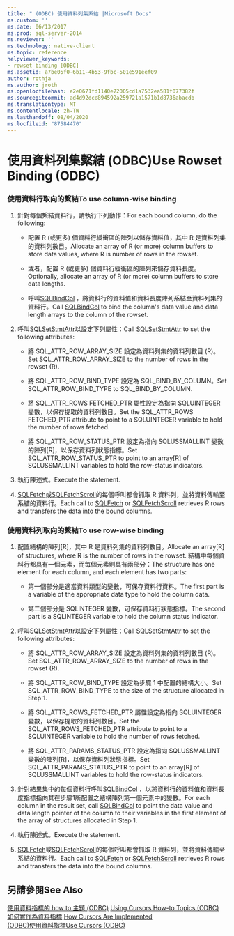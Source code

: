 ```yaml
---
title: " (ODBC) 使用資料列集系結 |Microsoft Docs"
ms.custom: ''
ms.date: 06/13/2017
ms.prod: sql-server-2014
ms.reviewer: ''
ms.technology: native-client
ms.topic: reference
helpviewer_keywords:
- rowset binding [ODBC]
ms.assetid: a7be05f0-6b11-4b53-9fbc-501e591eef09
author: rothja
ms.author: jroth
ms.openlocfilehash: e2e0671fd1140e72005cd1a7532ea581f077382f
ms.sourcegitcommit: ad4d92dce894592a259721a1571b1d8736abacdb
ms.translationtype: MT
ms.contentlocale: zh-TW
ms.lasthandoff: 08/04/2020
ms.locfileid: "87584470"
---
```

# <a name="use-rowset-binding-odbc"></a><span data-ttu-id="300d7-102">使用資料列集繫結 (ODBC)</span><span class="sxs-lookup"><span data-stu-id="300d7-102">Use Rowset Binding (ODBC)</span></span>
    
### <a name="to-use-column-wise-binding"></a><span data-ttu-id="300d7-103">使用資料行取向的繫結</span><span class="sxs-lookup"><span data-stu-id="300d7-103">To use column-wise binding</span></span>  
  
1.  <span data-ttu-id="300d7-104">針對每個繫結資料行，請執行下列動作：</span><span class="sxs-lookup"><span data-stu-id="300d7-104">For each bound column, do the following:</span></span>  
  
    -   <span data-ttu-id="300d7-105">配置 R (或更多) 個資料行緩衝區的陣列以儲存資料值，其中 R 是資料列集的資料列數目。</span><span class="sxs-lookup"><span data-stu-id="300d7-105">Allocate an array of R (or more) column buffers to store data values, where R is number of rows in the rowset.</span></span>  
  
    -   <span data-ttu-id="300d7-106">或者，配置 R (或更多) 個資料行緩衝區的陣列來儲存資料長度。</span><span class="sxs-lookup"><span data-stu-id="300d7-106">Optionally, allocate an array of R (or more) column buffers to store data lengths.</span></span>  
  
    -   <span data-ttu-id="300d7-107">呼叫[SQLBindCol](../../native-client-odbc-api/sqlbindcol.md) ，將資料行的資料值和資料長度陣列系結至資料列集的資料行。</span><span class="sxs-lookup"><span data-stu-id="300d7-107">Call [SQLBindCol](../../native-client-odbc-api/sqlbindcol.md) to bind the column's data value and data length arrays to the column of the rowset.</span></span>  
  
2.  <span data-ttu-id="300d7-108">呼叫[SQLSetStmtAttr](../../native-client-odbc-api/sqlsetstmtattr.md)以設定下列屬性：</span><span class="sxs-lookup"><span data-stu-id="300d7-108">Call [SQLSetStmtAttr](../../native-client-odbc-api/sqlsetstmtattr.md) to set the following attributes:</span></span>  
  
    -   <span data-ttu-id="300d7-109">將 SQL_ATTR_ROW_ARRAY_SIZE 設定為資料列集的資料列數目 (R)。</span><span class="sxs-lookup"><span data-stu-id="300d7-109">Set SQL_ATTR_ROW_ARRAY_SIZE to the number of rows in the rowset (R).</span></span>  
  
    -   <span data-ttu-id="300d7-110">將 SQL_ATTR_ROW_BIND_TYPE 設定為 SQL_BIND_BY_COLUMN。</span><span class="sxs-lookup"><span data-stu-id="300d7-110">Set SQL_ATTR_ROW_BIND_TYPE to SQL_BIND_BY_COLUMN.</span></span>  
  
    -   <span data-ttu-id="300d7-111">將 SQL_ATTR_ROWS FETCHED_PTR 屬性設定為指向 SQLUINTEGER 變數，以保存提取的資料列數目。</span><span class="sxs-lookup"><span data-stu-id="300d7-111">Set the SQL_ATTR_ROWS FETCHED_PTR attribute to point to a SQLUINTEGER variable to hold the number of rows fetched.</span></span>  
  
    -   <span data-ttu-id="300d7-112">將 SQL_ATTR_ROW_STATUS_PTR 設定為指向 SQLUSSMALLINT 變數的陣列[R]，以保存資料列狀態指標。</span><span class="sxs-lookup"><span data-stu-id="300d7-112">Set SQL_ATTR_ROW_STATUS_PTR to point to an array[R] of SQLUSSMALLINT variables to hold the row-status indicators.</span></span>  
  
3.  <span data-ttu-id="300d7-113">執行陳述式。</span><span class="sxs-lookup"><span data-stu-id="300d7-113">Execute the statement.</span></span>  
  
4.  <span data-ttu-id="300d7-114">[SQLFetch](https://go.microsoft.com/fwlink/?LinkId=58401)或[SQLFetchScroll](../../native-client-odbc-api/sqlfetchscroll.md)的每個呼叫都會抓取 R 資料列，並將資料傳輸至系結的資料行。</span><span class="sxs-lookup"><span data-stu-id="300d7-114">Each call to [SQLFetch](https://go.microsoft.com/fwlink/?LinkId=58401) or [SQLFetchScroll](../../native-client-odbc-api/sqlfetchscroll.md) retrieves R rows and transfers the data into the bound columns.</span></span>  
  
### <a name="to-use-row-wise-binding"></a><span data-ttu-id="300d7-115">使用資料列取向的繫結</span><span class="sxs-lookup"><span data-stu-id="300d7-115">To use row-wise binding</span></span>  
  
1.  <span data-ttu-id="300d7-116">配置結構的陣列[R]，其中 R 是資料列集的資料列數目。</span><span class="sxs-lookup"><span data-stu-id="300d7-116">Allocate an array[R] of structures, where R is the number of rows in the rowset.</span></span> <span data-ttu-id="300d7-117">結構中每個資料行都具有一個元素，而每個元素則具有兩部分：</span><span class="sxs-lookup"><span data-stu-id="300d7-117">The structure has one element for each column, and each element has two parts:</span></span>  
  
    -   <span data-ttu-id="300d7-118">第一個部分是適當資料類型的變數，可保存資料行資料。</span><span class="sxs-lookup"><span data-stu-id="300d7-118">The first part is a variable of the appropriate data type to hold the column data.</span></span>  
  
    -   <span data-ttu-id="300d7-119">第二個部分是 SQLINTEGER 變數，可保存資料行狀態指標。</span><span class="sxs-lookup"><span data-stu-id="300d7-119">The second part is a SQLINTEGER variable to hold the column status indicator.</span></span>  
  
2.  <span data-ttu-id="300d7-120">呼叫[SQLSetStmtAttr](../../native-client-odbc-api/sqlsetstmtattr.md)以設定下列屬性：</span><span class="sxs-lookup"><span data-stu-id="300d7-120">Call [SQLSetStmtAttr](../../native-client-odbc-api/sqlsetstmtattr.md) to set the following attributes:</span></span>  
  
    -   <span data-ttu-id="300d7-121">將 SQL_ATTR_ROW_ARRAY_SIZE 設定為資料列集的資料列數目 (R)。</span><span class="sxs-lookup"><span data-stu-id="300d7-121">Set SQL_ATTR_ROW_ARRAY_SIZE to the number of rows in the rowset (R).</span></span>  
  
    -   <span data-ttu-id="300d7-122">將 SQL_ATTR_ROW_BIND_TYPE 設定為步驟 1 中配置的結構大小。</span><span class="sxs-lookup"><span data-stu-id="300d7-122">Set SQL_ATTR_ROW_BIND_TYPE to the size of the structure allocated in Step 1.</span></span>  
  
    -   <span data-ttu-id="300d7-123">將 SQL_ATTR_ROWS_FETCHED_PTR 屬性設定為指向 SQLUINTEGER 變數，以保存提取的資料列數目。</span><span class="sxs-lookup"><span data-stu-id="300d7-123">Set the SQL_ATTR_ROWS_FETCHED_PTR attribute to point to a SQLUINTEGER variable to hold the number of rows fetched.</span></span>  
  
    -   <span data-ttu-id="300d7-124">將 SQL_ATTR_PARAMS_STATUS_PTR 設定為指向 SQLUSSMALLINT 變數的陣列[R]，以保存資料列狀態指標。</span><span class="sxs-lookup"><span data-stu-id="300d7-124">Set SQL_ATTR_PARAMS_STATUS_PTR to point to an array[R] of SQLUSSMALLINT variables to hold the row-status indicators.</span></span>  
  
3.  <span data-ttu-id="300d7-125">針對結果集中的每個資料行呼叫[SQLBindCol](../../native-client-odbc-api/sqlbindcol.md) ，以將資料行的資料值和資料長度指標指向其在步驟1所配置之結構陣列第一個元素中的變數。</span><span class="sxs-lookup"><span data-stu-id="300d7-125">For each column in the result set, call [SQLBindCol](../../native-client-odbc-api/sqlbindcol.md) to point the data value and data length pointer of the column to their variables in the first element of the array of structures allocated in Step 1.</span></span>  
  
4.  <span data-ttu-id="300d7-126">執行陳述式。</span><span class="sxs-lookup"><span data-stu-id="300d7-126">Execute the statement.</span></span>  
  
5.  <span data-ttu-id="300d7-127">[SQLFetch](https://go.microsoft.com/fwlink/?LinkId=58401)或[SQLFetchScroll](../../native-client-odbc-api/sqlfetchscroll.md)的每個呼叫都會抓取 R 資料列，並將資料傳輸至系結的資料行。</span><span class="sxs-lookup"><span data-stu-id="300d7-127">Each call to [SQLFetch](https://go.microsoft.com/fwlink/?LinkId=58401) or [SQLFetchScroll](../../native-client-odbc-api/sqlfetchscroll.md) retrieves R rows and transfers the data into the bound columns.</span></span>  
  
## <a name="see-also"></a><span data-ttu-id="300d7-128">另請參閱</span><span class="sxs-lookup"><span data-stu-id="300d7-128">See Also</span></span>  
 <span data-ttu-id="300d7-129">[使用資料指標的 how to 主題 &#40;ODBC&#41;](using-cursors-how-to-topics-odbc.md) </span><span class="sxs-lookup"><span data-stu-id="300d7-129">[Using Cursors How-to Topics &#40;ODBC&#41;](using-cursors-how-to-topics-odbc.md) </span></span>  
 <span data-ttu-id="300d7-130">[如何實作為資料指標](../../native-client-odbc-cursors/implementation/how-cursors-are-implemented.md) </span><span class="sxs-lookup"><span data-stu-id="300d7-130">[How Cursors Are Implemented](../../native-client-odbc-cursors/implementation/how-cursors-are-implemented.md) </span></span>  
 [<span data-ttu-id="300d7-131">&#40;ODBC&#41;使用資料指標</span><span class="sxs-lookup"><span data-stu-id="300d7-131">Use Cursors &#40;ODBC&#41;</span></span>](use-cursors-odbc.md)  
  
  
